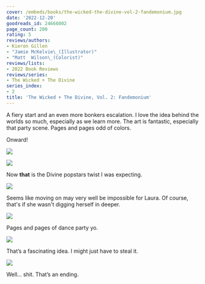 ```yaml
---
cover: /embeds/books/the-wicked-the-divine-vol-2-fandemonium.jpg
date: '2022-12-20'
goodreads_id: 24666002
page_count: 200
rating: 5
reviews/authors:
- Kieron Gillen
- "Jamie McKelvie\_(Illustrator)"
- "Matt  Wilson\_(Colorist)"
reviews/lists:
- 2022 Book Reviews
reviews/series:
- The Wicked + The Divine
series_index:
- 2
title: 'The Wicked + The Divine, Vol. 2: Fandemonium'
---
```

A fiery start and an even more bonkers escalation. I love the idea behind the worlds so much, especially as we learn more. The art is fantastic, especially that party scene. Pages and pages odd of colors. 

Onward!

<!--more-->

![](/embeds/books/attachments/wicked-divine-2-e6aa75.png)

![](/embeds/books/attachments/wicked-divine-2-cb1df7.png)

Now **that** is the Divine popstars twist I was expecting. 

![](/embeds/books/attachments/wicked-divine-2-335b1e.png)

Seems like moving on may very well be impossible for Laura. Of course, that's if she wasn't digging herself in deeper. 

![](/embeds/books/attachments/wicked-divine-2-c434e9.png)

Pages and pages of dance party yo. 

![](/embeds/books/attachments/wicked-divine-2-14e641.png)

That’s a fascinating idea. I might just have to steal it. 

![](/embeds/books/attachments/wicked-divine-2-e81a69.png)

Well… shit. That’s an ending. 

